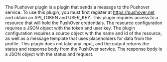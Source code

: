 The Pushover plugin is a plugin that sends a message to the Pushover service. To use this plugin, you must first register at https://pushover.net and obtain an API_TOKEN and USER_KEY. This plugin requires access to a resource that will hold the PushOver credentials. The resource configuration requires a JSON object with the token and user key. The plugin configuration requires a source object with the name and id of the resource, as well as a message template that uses placeholders for data from the profile. This plugin does not take any input, and the output returns the status and response body from the PushOver service. The response body is a JSON object with the status and request.